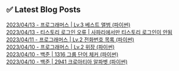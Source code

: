 
## ✅ Latest Blog Posts

[2023/04/13 - 프로그래머스 | Lv.3 베스트 앨범 (파이썬)](https://un-lazy-midnight.tistory.com/76) <br/>
[2023/04/13 - 티스토리 로그인 오류 | 사파리에서만 티스토리 로그인이 안됨](https://un-lazy-midnight.tistory.com/75) <br/>
[2023/04/11 - 프로그래머스 | Lv.2 전화번호 목록 (파이썬)](https://un-lazy-midnight.tistory.com/74) <br/>
[2023/04/10 - 프로그래머스 | Lv.2 위장 (파이썬)](https://un-lazy-midnight.tistory.com/73) <br/>
[2023/04/10 - 백준 | 1316 그룹 단어 체커 (파이썬)](https://un-lazy-midnight.tistory.com/72) <br/>
[2023/04/10 - 백준 | 2941 크로아티아 알파벳 (파이썬)](https://un-lazy-midnight.tistory.com/71) <br/>
